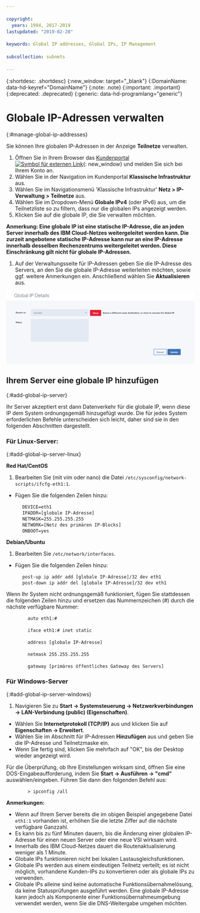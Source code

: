 ```yaml
---

copyright:
  years: 1994, 2017-2019
lastupdated: "2019-02-28"

keywords: Global IP addresses, Global IPs, IP Management

subcollection: subnets

---
```


{:shortdesc: .shortdesc}
{:new_window: target="_blank"}
{:DomainName: data-hd-keyref="DomainName"}
{:note: .note}
{:important: .important}
{:deprecated: .deprecated}
{:generic: data-hd-programlang="generic"}

# Globale IP-Adressen verwalten
{:#manage-global-ip-addresses}

Sie können Ihre globalen IP-Adressen in der Anzeige **Teilnetze** verwalten. 

1. Öffnen Sie in Ihrem Browser das [Kundenportal ![Symbol für externen Link](../../icons/launch-glyph.svg "Symbol für externen Link")](https://{DomainName}/){: new_window} und melden Sie sich bei Ihrem Konto an.
1. Wählen Sie in der Navigation im Kundenportal **Klassische Infrastruktur** aus. 
1. Wählen Sie im Navigationsmenü 'Klassische Infrastruktur' **Netz > IP-Verwaltung > Teilnetze** aus.
1. Wählen Sie im Dropdown-Menü **Globale IPv4** (oder IPv6) aus, um die Teilnetzliste so zu filtern, dass nur die globalen IPs angezeigt werden.
1. Klicken Sie auf die globale IP, die Sie verwalten möchten.
 
  **Anmerkung: Eine globale IP ist eine statische IP-Adresse, die an jeden Server innerhalb des IBM Cloud-Netzes weitergeleitet werden kann. Die zurzeit angebotene statische IP-Adresse kann nur an eine IP-Adresse innerhalb desselben Rechenzentrums weitergeleitet werden. Diese Einschränkung gilt nicht für globale IP-Adressen.**
  
1. Auf der Verwaltungsseite für IP-Adressen geben Sie die IP-Adresse des Servers, an den Sie die globale IP-Adresse weiterleiten möchten, sowie ggf. weitere Anmerkungen ein. Anschließend wählen Sie **Aktualisieren** aus.

![Abbildung 2](images/2_1.png)

## Ihrem Server eine globale IP hinzufügen 
{:#add-global-ip-server}

Ihr Server akzeptiert erst dann Datenverkehr für die globale IP, wenn diese IP dem System ordnungsgemäß hinzugefügt wurde. Die für jedes System erforderlichen Befehle unterscheiden sich leicht, daher sind sie in den folgenden Abschnitten dargestellt.

### Für Linux-Server:
{:#add-global-ip-server-linux}

**Red Hat/CentOS**

1. Bearbeiten Sie (mit vim oder nano) die Datei `/etc/sysconfig/network-scripts/ifcfg-eth1:1`.

* Fügen Sie die folgenden Zeilen hinzu:
```
      DEVICE=eth1
      IPADDR=[globale IP-Adresse]
      NETMASK=255.255.255.255
      NETWORK=[Netz des primären IP-Blocks]
      ONBOOT=yes
```

**Debian/Ubuntu**

1. Bearbeiten Sie `/etc/network/interfaces`.

* Fügen Sie die folgenden Zeilen hinzu:

```
      post-up ip addr add [globale IP-Adresse]/32 dev eth1
      post-down ip addr del [globale IP-Adresse]/32 dev eth1
```

Wenn Ihr System nicht ordnungsgemäß funktioniert, fügen Sie stattdessen die folgenden Zeilen hinzu und ersetzen das Nummernzeichen (#) durch die nächste verfügbare Nummer:

```
        auto eth1:#

        iface eth1:# inet static

        address [globale IP-Adresse]

        netmask 255.255.255.255

        gateway [primäres öffentliches Gateway des Servers]
```

### Für Windows-Server
{:#add-global-ip-server-windows}

1. Navigieren Sie zu **Start -> Systemsteuerung -> Netzwerkverbindungen -> LAN-Verbindung (public) (Eigenschaften)**.
* Wählen Sie **Internetprotokoll (TCP/IP)** aus und klicken Sie auf **Eigenschaften -> Erweitert**.
* Wählen Sie im Abschnitt für IP-Adressen **Hinzufügen** aus und geben Sie die IP-Adresse und Teilnetzmaske ein.
* Wenn Sie fertig sind, klicken Sie mehrfach auf "OK", bis der Desktop wieder angezeigt wird.

Für die Überprüfung, ob Ihre Einstellungen wirksam sind, öffnen Sie eine DOS-Eingabeaufforderung, indem Sie **Start -> Ausführen -> "cmd"** auswählen/eingeben. Führen Sie dann den folgenden Befehl aus:

```
        > ipconfig /all
```

**Anmerkungen:**

* Wenn auf Ihrem Server bereits die im obigen Beispiel angegebene Datei `eth1:1` vorhanden ist, erhöhen Sie die letzte Ziffer auf die nächste verfügbare Ganzzahl.
* Es kann bis zu fünf Minuten dauern, bis die Änderung einer globalen IP-Adresse für einen neuen Server oder eine neue VSI wirksam wird. 
* Innerhalb des IBM Cloud-Netzes dauert die Routenaktualisierung weniger als 1 Minute.
* Globale IPs funktionieren nicht bei lokalen Lastausgleichsfunktionen.
* Globale IPs werden aus einem eindeutigen Teilnetz verteilt; es ist nicht möglich, vorhandene Kunden-IPs zu konvertieren oder als globale IPs zu verwenden.
* Globale IPs alleine sind keine automatische Funktionsübernahmelösung, da keine Statusprüfungen ausgeführt werden. Eine globale IP-Adresse kann jedoch als Komponente einer Funktionsübernahmeumgebung verwendet werden, wenn Sie die DNS-Weitergabe umgehen möchten.
